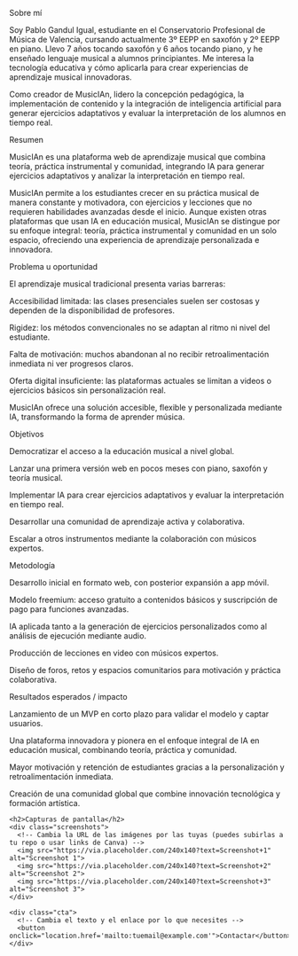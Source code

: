 Sobre mí

Soy Pablo Gandul Igual, estudiante en el Conservatorio Profesional de Música de Valencia, cursando actualmente 3º EEPP en saxofón y 2º EEPP en piano. Llevo 7 años tocando saxofón y 6 años tocando piano, y he enseñado lenguaje musical a alumnos principiantes. Me interesa la tecnología educativa y cómo aplicarla para crear experiencias de aprendizaje musical innovadoras.

Como creador de MusicIAn, lidero la concepción pedagógica, la implementación de contenido y la integración de inteligencia artificial para generar ejercicios adaptativos y evaluar la interpretación de los alumnos en tiempo real.

Resumen

MusicIAn es una plataforma web de aprendizaje musical que combina teoría, práctica instrumental y comunidad, integrando IA para generar ejercicios adaptativos y analizar la interpretación en tiempo real.

MusicIAn permite a los estudiantes crecer en su práctica musical de manera constante y motivadora, con ejercicios y lecciones que no requieren habilidades avanzadas desde el inicio. Aunque existen otras plataformas que usan IA en educación musical, MusicIAn se distingue por su enfoque integral: teoría, práctica instrumental y comunidad en un solo espacio, ofreciendo una experiencia de aprendizaje personalizada e innovadora.

Problema u oportunidad

El aprendizaje musical tradicional presenta varias barreras:

Accesibilidad limitada: las clases presenciales suelen ser costosas y dependen de la disponibilidad de profesores.

Rigidez: los métodos convencionales no se adaptan al ritmo ni nivel del estudiante.

Falta de motivación: muchos abandonan al no recibir retroalimentación inmediata ni ver progresos claros.

Oferta digital insuficiente: las plataformas actuales se limitan a videos o ejercicios básicos sin personalización real.

MusicIAn ofrece una solución accesible, flexible y personalizada mediante IA, transformando la forma de aprender música.

Objetivos

Democratizar el acceso a la educación musical a nivel global.

Lanzar una primera versión web en pocos meses con piano, saxofón y teoría musical.

Implementar IA para crear ejercicios adaptativos y evaluar la interpretación en tiempo real.

Desarrollar una comunidad de aprendizaje activa y colaborativa.

Escalar a otros instrumentos mediante la colaboración con músicos expertos.

Metodología

Desarrollo inicial en formato web, con posterior expansión a app móvil.

Modelo freemium: acceso gratuito a contenidos básicos y suscripción de pago para funciones avanzadas.

IA aplicada tanto a la generación de ejercicios personalizados como al análisis de ejecución mediante audio.

Producción de lecciones en video con músicos expertos.

Diseño de foros, retos y espacios comunitarios para motivación y práctica colaborativa.

Resultados esperados / impacto

Lanzamiento de un MVP en corto plazo para validar el modelo y captar usuarios.

Una plataforma innovadora y pionera en el enfoque integral de IA en educación musical, combinando teoría, práctica y comunidad.

Mayor motivación y retención de estudiantes gracias a la personalización y retroalimentación inmediata.

Creación de una comunidad global que combine innovación tecnológica y formación artística.
    </p>

    <h2>Capturas de pantalla</h2>
    <div class="screenshots">
      <!-- Cambia la URL de las imágenes por las tuyas (puedes subirlas a tu repo o usar links de Canva) -->
      <img src="https://via.placeholder.com/240x140?text=Screenshot+1" alt="Screenshot 1">
      <img src="https://via.placeholder.com/240x140?text=Screenshot+2" alt="Screenshot 2">
      <img src="https://via.placeholder.com/240x140?text=Screenshot+3" alt="Screenshot 3">
    </div>

    <div class="cta">
      <!-- Cambia el texto y el enlace por lo que necesites -->
      <button onclick="location.href='mailto:tuemail@example.com'">Contactar</button>
    </div>
  </div>
</body>
</html>
